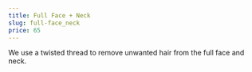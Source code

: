 ```yaml
---
title: Full Face + Neck
slug: full-face_neck
price: 65
---
```


We use a twisted thread to remove unwanted hair from the full face and neck.
